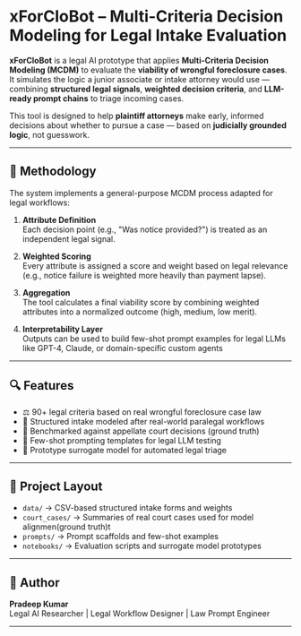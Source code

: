 # xForCloBot – Multi-Criteria Decision Modeling for Legal Intake Evaluation

**xForCloBot** is a legal AI prototype that applies **Multi-Criteria Decision Modeling (MCDM)** to evaluate the **viability of wrongful foreclosure cases**. It simulates the logic a junior associate or intake attorney would use — combining **structured legal signals**, **weighted decision criteria**, and **LLM-ready prompt chains** to triage incoming cases.

This tool is designed to help **plaintiff attorneys** make early, informed decisions about whether to pursue a case — based on **judicially grounded logic**, not guesswork.

---

## 🧠 Methodology

The system implements a general-purpose MCDM process adapted for legal workflows:

1. **Attribute Definition**  
   Each decision point (e.g., "Was notice provided?") is treated as an independent legal signal.

2. **Weighted Scoring**  
   Every attribute is assigned a score and weight based on legal relevance (e.g., notice failure is weighted more heavily than payment lapse).

3. **Aggregation**  
   The tool calculates a final viability score by combining weighted attributes into a normalized outcome (high, medium, low merit).

4. **Interpretability Layer**  
   Outputs can be used to build few-shot prompt examples for legal LLMs like GPT-4, Claude, or domain-specific custom agents

---

## 🔍 Features

- ⚖️ 90+ legal criteria based on real wrongful foreclosure case law
- 🧾 Structured intake modeled after real-world paralegal workflows
- 🔎 Benchmarked against appellate court decisions (ground truth)
- 🧠 Few-shot prompting templates for legal LLM testing
- 🧮 Prototype surrogate model for automated legal triage

---

## 📂 Project Layout

- `data/` → CSV-based structured intake forms and weights
- `court_cases/` → Summaries of real court cases used for model alignmen(ground truth)t
- `prompts/` → Prompt scaffolds and few-shot examples
- `notebooks/` → Evaluation scripts and surrogate model prototypes

---

## 👤 Author

**Pradeep Kumar**  
Legal AI Researcher | Legal Workflow Designer | Law Prompt Engineer  


---

